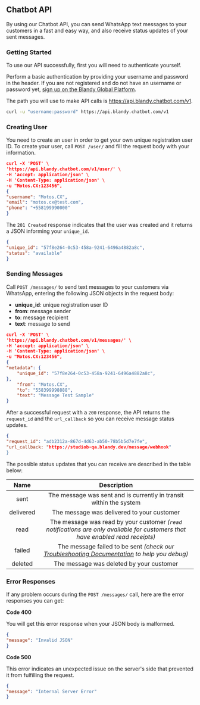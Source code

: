 ﻿## Chatbot API

By using our Chatbot API, you can send WhatsApp text messages to your customers in a fast and easy way, and also receive status updates of your sent messages.

### Getting Started

To use our API successfully, first you will need to authenticate yourself.

Perform a basic authentication by providing your username and password in the header. If you are not registered and do not have an username or password yet, [sign up on the Blandy Global Platform](https://blandyglobalfakewebsite.com).

The path you will use to make API calls is https://api.blandy.chatbot.com/v1.

```bash
curl -u "username:password" https://api.blandy.chatbot.com/v1
```
### Creating User

You need to create an user in order to get your own unique registration user ID. To create your user, call `POST /user/` and fill the request body with your information.

```JSON
curl -X 'POST' \
'https://api.blandy.chatbot.com/v1/user/' \
-H 'accept: application/json' \
-H 'Content-Type: application/json' \
-u "Motos.CX:123456",
{
"username": "Motos.CX", 
"email": "motos.cx@test.com", 
"phone": "+558199990000" 
}
```

The `201 Created` response indicates that the user was created and it returns a JSON informing your `unique_id`.

```JSON
{
"unique_id": "57f8e264-0c53-458a-9241-6496a4882a8c", 
"status": "available"
}
```

### Sending Messages

Call `POST /messages/` to send text messages to your customers via WhatsApp, entering the following JSON objects in the request body:

 - **unique_id**: unique registration user ID
 - **from**: message sender
 - **to**: message recipient
 - **text**: message to send

```JSON
curl -X 'POST' \ 
'https://api.blandy.chatbot.com/v1/messages/' \ 
-H 'accept: application/json' \ 
-H 'Content-Type: application/json' \ 
-u "Motos.CX:123456", 
{
"metadata": {
	"unique_id": "57f8e264-0c53-458a-9241-6496a4882a8c",
},
    "from": "Motos.CX",
    "to": "558399998888",
    "text": "Message Test Sample"
}
```

After a successful request with a `200` response, the API returns the `request_id` and the `url_callback` so you can receive message status updates.

```JSON
{
"request_id": "adb2312a-867d-4d63-ab50-78b5b5d7e7fe",
"url_callback: "https://studiob-qa.blandy.dev/message/webhook"
}
```

The possible status updates that you can receive are described in the table below:

| Name | Description |
:---: | :---: |
| sent | The message was sent and is currently in transit within the system|
| delivered | The message was delivered to your customer |
| read | The message was read by your customer *(`read` notifications are only available for customers that have enabled read receipts)*|
| failed | The message failed to be sent *(check our [Troubleshooting Documentation](https://blandyglobalfakewebsite.com/troubleshooting) to help you debug)* |
| deleted | The message was deleted by your customer |

### Error Responses

If any problem occurs during the  `POST /messages/` call, here are the error responses you can get:

**Code 400**

You will get this error response when your JSON body is malformed.

```JSON
{
"message": "Invalid JSON"
}
```

**Code 500**

This error indicates an unexpected issue on the server's side that prevented it from fulfilling the request.

```JSON
{
"message": "Internal Server Error"
}
```
